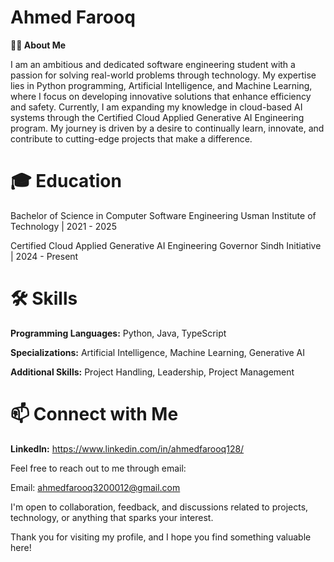 # Ahmed Farooq

**👨‍💻 About Me**

I am an ambitious and dedicated software engineering student with a passion for solving real-world problems through technology. My expertise lies in Python programming, Artificial Intelligence, and Machine Learning, where I focus on developing innovative solutions that enhance efficiency and safety. Currently, I am expanding my knowledge in cloud-based AI systems through the Certified Cloud Applied Generative AI Engineering program. My journey is driven by a desire to continually learn, innovate, and contribute to cutting-edge projects that make a difference.

# 🎓 Education

Bachelor of Science in Computer Software Engineering
Usman Institute of Technology | 2021 - 2025

Certified Cloud Applied Generative AI Engineering
Governor Sindh Initiative | 2024 - Present



# 🛠 Skills

**Programming Languages:** Python, Java, TypeScript

**Specializations:**  Artificial Intelligence, Machine Learning, Generative AI
 
**Additional Skills:** Project Handling, Leadership, Project Management





# 📫 Connect with Me


**LinkedIn:** https://www.linkedin.com/in/ahmedfarooq128/

Feel free to reach out to me through email:

Email: ahmedfarooq3200012@gmail.com

I'm open to collaboration, feedback, and discussions related to projects, technology, or anything that sparks your interest.

Thank you for visiting my profile, and I hope you find something valuable here!
